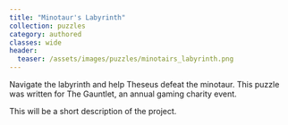 ```yaml
---
title: "Minotaur's Labyrinth"
collection: puzzles
category: authored
classes: wide
header: 
  teaser: /assets/images/puzzles/minotairs_labyrinth.png
---
```


Navigate the labyrinth and help Theseus defeat the minotaur.  This puzzle was written for The Gauntlet, an annual gaming charity event.

This will be a short description of the project.